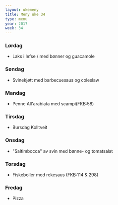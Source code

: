 ```yaml
---
layout: ukemeny
title: Meny uke 34
type: menu
year: 2017
week: 34
---
```


### Lørdag

- Laks i lefse / med bønner og guacamole

### Søndag

- Svinekjøtt med barbecuesaus og coleslaw

### Mandag

- Penne All'arabiata med scampi(FKB:58)

### Tirsdag

- Bursdag Kolltveit

### Onsdag

- "Saltimbocca" av svin med bønne- og tomatsalat

### Torsdag

- Fiskeboller med rekesaus (FKB:114 & 298)

### Fredag

- Pizza

